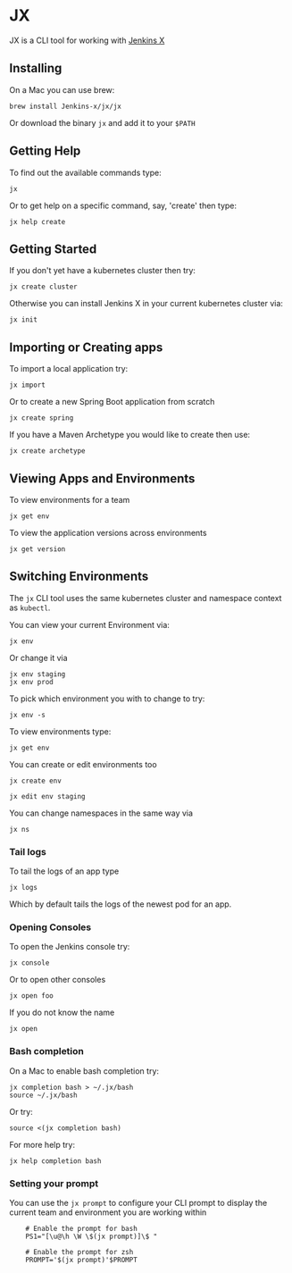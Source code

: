 # JX 

JX is a CLI tool for working with [Jenkins X](https://jenkins-x.github.io/jenkins-x-website/)

## Installing

On a Mac you can use brew:

    brew install Jenkins-x/jx/jx 
    
Or download the binary `jx` and add it to your `$PATH`

## Getting Help

To find out the available commands type:

    jx

Or to get help on a specific command, say, 'create' then type:

    jx help create

## Getting Started

If you don't yet have a kubernetes cluster then try:

    jx create cluster
 
Otherwise you can install Jenkins X in your current kubernetes cluster via:

    jx init
    
## Importing or Creating apps

To import a local application try:

    jx import
    
Or to create a new Spring Boot application from scratch

    jx create spring
    
If you have a Maven Archetype you would like to create then use:

    jx create archetype
    

## Viewing Apps and Environments

To view environments for a team

    jx get env
    
To view the application versions across environments

    jx get version
            
## Switching Environments

The `jx` CLI tool uses the same kubernetes cluster and namespace context as `kubectl`. 

You can view your current Environment via:

    jx env
    
Or change it via 

    jx env staging
    jx env prod
    
To pick which environment you with to change to try:

    jx env -s

To view environments type:

    jx get env
    
You can create or edit environments too

    jx create env
    
    jx edit env staging
    
You can change namespaces in the same way via

    jx ns
    
### Tail logs

To tail the logs of an app type

    jx logs
    
Which by default tails the logs of the newest pod for an app.

### Opening Consoles

To open the Jenkins console try:

    jx console
    
Or to open other consoles

    jx open foo
    
If you do not know the name

    jx open
    

### Bash completion

On a Mac to enable bash completion try:

    jx completion bash > ~/.jx/bash
    source ~/.jx/bash   
    
Or try:

    source <(jx completion bash)

For more help try:

    jx help completion bash
           
### Setting your prompt

You can use the `jx prompt` to configure your CLI prompt to display the current team and environment you are working within           
                                            
		# Enable the prompt for bash
		PS1="[\u@\h \W \$(jx prompt)]\$ "

		# Enable the prompt for zsh
		PROMPT='$(jx prompt)'$PROMPT
